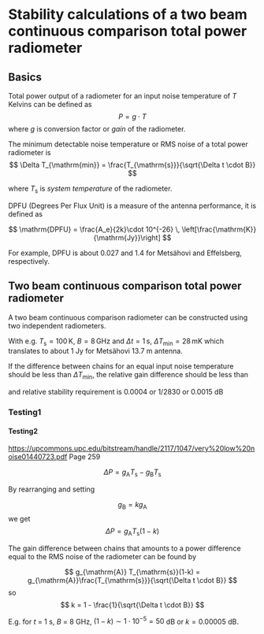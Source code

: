 # Stability calculations of a two beam continuous comparison total power radiometer

## Basics 

Total power output of a radiometer for an input noise temperature of $T$ Kelvins can be defined as 
$$
P = g \cdot T
$$
where $g$ is conversion factor or _gain_ of the radiometer.

The minimum detectable noise temperature or RMS noise of a total power radiometer is
$$
\Delta T_{\mathrm{min}} = \frac{T_{\mathrm{s}}}{\sqrt{\Delta t \cdot B}}
$$

where $T_{\mathrm{s}}$ is *system temperature* of the radiometer.

DPFU (Degrees Per Flux Unit) is a measure of the antenna performance, it is defined as

$$ \mathrm{DPFU} = \frac{A_e}{2k}\cdot 10^{-26} \, \left[\frac{\mathrm{K}}{\mathrm{Jy}}\right]
$$

For example, DPFU is about 0.027 and 1.4 for Metsähovi and Effelsberg, respectively.

## Two beam continuous comparison total power radiometer

A two beam continuous comparison radiometer can be constructed using two independent radiometers. 

With e.g. $T_{\mathrm{s}} = 100 \, \mathrm{K}$, $B = 8 \, \mathrm{GHz}$ and $\Delta t = 1 \, \mathrm{s}$, $\Delta T_{\mathrm{min}} = 28 \, \mathrm{mK}$ which translates to about 1 Jy for Metsähovi 13.7 m antenna.



If the difference between chains for an equal input noise temperature should be less than $\Delta T_{\mathrm{min}}$, the relative gain difference should be less than


 and relative stability requirement is $0.0004$ or $1/2830$ or 0.0015 dB

### Testing1

#### Testing2

https://upcommons.upc.edu/bitstream/handle/2117/1047/very%20low%20noise01440723.pdf Page 259

$$ 
\Delta P = g_{\mathrm{A}} T_{\mathrm{s}} - g_{\mathrm{B}} T_{\mathrm{s}}
$$

By rearranging and setting

$$
 g_{\mathrm{B}} = kg_{\mathrm{A}}
$$
we get
$$
\Delta P = g_{\mathrm{A}} T_{\mathrm{s}}(1-k)
$$

The gain difference between chains that amounts to a power difference equal to the RMS noise of the radiometer can be found by 

$$
 g_{\mathrm{A}} T_{\mathrm{s}}(1-k) = g_{\mathrm{A}}\frac{T_{\mathrm{s}}}{\sqrt{\Delta t \cdot B}}
$$
so
$$
k = 1 - \frac{1}{\sqrt{\Delta t \cdot B}}
$$

E.g. for $t$ = 1 s, $B$ = 8 GHz, $(1 - k) \sim 1 \cdot 10^{-5} = 50$ dB or $k = 
0.00005$ dB.
